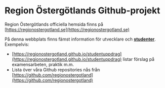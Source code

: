 # Region Östergötlands Github-projekt
Region Östergötlands officiella hemsida finns på [https://regionostergotland.se](https://regionostergotland.se)

På denna webbplats finns fämst information för utvecklare och __[studenter](https://regionostergotland.github.io/studentuppdrag)__. Exempelvis:
* [https://regionostergotland.github.io/studentuppdrag](https://regionostergotland.github.io/studentuppdrag) listar förslag på examensarbeten, praktik m.m. 
* Lista över våra Github repositories nås från [https://github.com/regionostergotland](https://github.com/regionostergotland)
